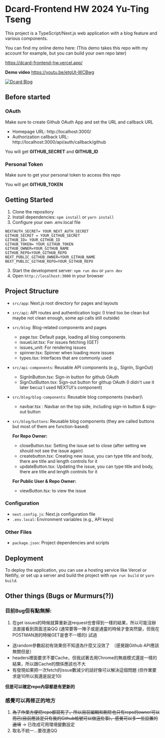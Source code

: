# Dcard-Frontend HW 2024 Yu-Ting Tseng

This project is a TypeScript/Next.js web application with a blog feature and various components.

You can find my online demo here:
(This demo takes this repo with my account for example, but you can build your own repo later)

https://dcard-frontend-hw.vercel.app/

**Demo video**
https://youtu.be/etgUt-WCBwg


[![Dcard Blog](https://i.imgur.com/A1JbdID.png)](https://youtu.be/etgUt-WCBwg)




## Before started

### OAuth
Make sure to create Github OAuth App and set the URL and callback URL

- Homepage URL: http://localhost:3000/
- Authorization callback URL: http://localhost:3000/api/auth/callback/github

You will get **GITHUB_SECRET** and **GITHUB_ID**

### Personal Token
Make sure to get your personal token to access this repo

You will get **GITHUB_TOKEN**

## Getting Started

1. Clone the repository
2. Install dependencies: `npm install` or `yarn install`
3. Configure your own .env.local file
```.env.local
NEXTAUTH_SECRET= YOUR_NEXT_AUTH_SECRET
GITHUB_SECRET = YOUR_GITHUB_SECRET
GITHUB_ID= YOUR_GITHUB_ID
GITHUB_TOKEN= YOUR_GITHUB_TOKEN
GITHUB_OWNER=YOUR_GITHUB_NAME
GITHUB_REPO=YOUR_GITHUB_REPO
NEXT_PUBLIC_GITHUB_OWNER=YOUR_GITHUB_NAME
NEXT_PUBLIC_GITHUB_REPO=YOUR_GITHUB_REPO
```

3. Start the development server: `npm run dev` or `yarn dev`
4. Open `http://localhost:3000` in your browser

## Project Structure


- `src/app`: Next.js root directory for pages and layouts
- `src/api`: API routes and authentication logic (I tried too be clean but maybe not clean enough, some api calls still outside)
- `src/blog`: Blog-related components and pages
    - page.tsx: Default page, loading all blog components
    - issueList.tsx: For issues fetching (GET)
    - issues_unit: For rendering issues
    - spinner.tsx: Spinner when loading more issues
    - types.tsx: Interfaces that are commonly used
- `src/api-components`: Reusable API components (e.g., SignIn, SignOut)
    - SignInButton.tsx: Sign-in button for github OAuth
    - SignOutButton.tsx: Sign-out button for githup OAuth (I didn't use it later becuz I used NEXTUI's component)
- `src/blog/blog-components`: Reusable blog components (navbar)\
    - navbar.tsx : Navbar on the top side, including sign-in button & sign-out button
- `src/blog/buttons`: Reusable blog components (they are called buttons but most of them are function-based)

    **For Repo Owner:**
    - closeButton.tsx: Setting the issue set to close (after setting we should not see the issue again)
    - createbutton.tsx: Creating new issue, you can type title and body, there are title and length controls for it
    - updateButton.tsx: Updating the issue, you can type title and body, there are title and length controls for it
    
    **For Public User & Repo Owner:**
    - viewButton.tsx: to view the issue

### Configuration

- `next.config.js`: Next.js configuration file
- `.env.local`: Environment variables (e.g., API keys)

### Other Files

- `package.json`: Project dependencies and scripts

## Deployment

To deploy the application, you can use a hosting service like Vercel or Netlify, or set up a server and build the project with `npm run build` or `yarn build`.


## Other things (Bugs or Murmurs(?))

### 目前Bug但有點無解:
1. 在get issues的時候就算重新送request也會得到一樣的結果，所以可能沒辦法直接看到頁面渲染QQ (通常要等一陣子或是通靈的時候才會突然變，但我在POSTMAN測的時候GET是會不一樣的)
試過
- 送random參數起初有效果但不知道為什麼又沒效了　（感覺跟Github API應該無關但是）
- headers裡面要求不要Cache，但我試著去用Chrome的無痕模式還是一樣的結果，所以跟Cache的關係應該也不大
- 有發現如果把一次fetch的issue數減少的話好像可以解決這個問題 (但作業要求是10所以我還是設定10)

**但是可以確定repo內容都是有更新的**

### 感覺可以再修正的地方
1. ~~為了作業方便把repo都寫死了，所以目前編輯和刪除也只有repo的owner可以而已(目前應該是只有我的Github帳號可以做這些事)，感覺可以多一些設置的選項~~ -> 已改成可用環境變數設定
2. 取名不統一...要改進QQ
